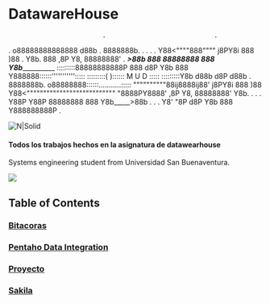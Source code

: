 # DatawareHouse

 
                              .                              .
 .             o88888888888888  d88b  .  8888888b.  .                   .
       .  .    Y88<""""888"""" j8PY8i    888   )88               .
                Y8b.   888    ,8P  Y8,   88888888'         .
_________________>88b  888    88888888   888  Y8b___________________________
:::::::::88888888888P  888   d8P    Y8b  888   Y888888::::::''''''''''':::::
:::::::::(                                           )::::::  M  U  D  :::::
:::::::::Y8b  d88b  d8P  d88b   . 8888888b.  o88888888::::::...........:::::
""""""""""88ij8888ij88' j8PY8i    888   )88  Y88<"""""""""""""""""""""""""""
          "8888PY8888' ,8P  Y8,   88888888'   Y8b.   .          .
    .      Y88P  Y88P  88888888   888  Y8b_____>88b           .
  .      .  Y8'  "8P  d8P    Y8b  888   Y888888888P                       .

![N|Solid](https://cdn.dribbble.com/users/24711/screenshots/3886002/falcon_persistent_connection_2x.gif)
#### Todos los trabajos hechos en la asignatura de datawearhouse 

Systems engineering student from Universidad San Buenaventura.

![](https://camo.githubusercontent.com/a602a804bc874ecc4b570dcaa3bcb60d6766c046/68747470733a2f2f7777772e757362626f672e6564752e636f2f6d61746c61622f696d616765732f6c6f676f5f616372656469746163696f6e2e706e67)
## Table of Contents

### [Bitacoras](https://github.com/ManuelCordoba/DatawareHouse/tree/master/Bitacoras "Bitacoras")
### [Pentaho Data Integration](https://github.com/ManuelCordoba/DatawareHouse/tree/master/Pentaho%20Data%20Integration "Pentaho Data Integration")
### [Proyecto](https://github.com/ManuelCordoba/DatawareHouse/tree/master/Proyecto "Proyecto")
### [Sakila](https://github.com/ManuelCordoba/DatawareHouse/tree/master/Sakila "Sakila")
